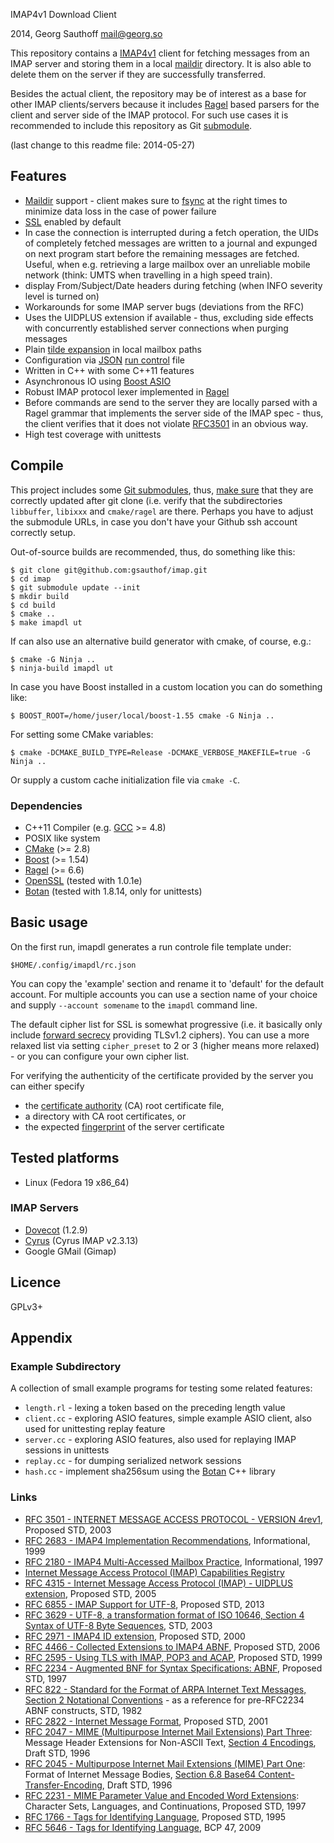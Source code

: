 IMAP4v1 Download Client

2014, Georg Sauthoff <mail@georg.so>

This repository contains a [IMAP4v1][rfc3501] client for fetching messages from
an IMAP server and storing them in a local [maildir][maildir] directory. It is
also able to delete them on the server if they are successfully transferred.

Besides the actual client, the repository may be of interest as a base for
other IMAP clients/servers because it includes [Ragel][ragel] based parsers for
the client and server side of the IMAP protocol. For such use cases it is
recommended to include this repository as Git [submodule][gitm].

(last change to this readme file: 2014-05-27)

## Features

- [Maildir][maildir] support - client makes sure to [fsync][fsync] at the right
  times to minimize data loss in the case of power failure
- [SSL][ssl] enabled by default
- In case the connection is interrupted during a fetch operation, the UIDs of
  completely fetched messages are written to a journal and expunged on next
  program start before the remaining messages are fetched. Useful, when e.g.
  retrieving a large mailbox over an unreliable mobile network
  (think: UMTS when travelling in a high speed train).
- display From/Subject/Date headers during fetching (when INFO severity level
  is turned on)
- Workarounds for some IMAP server bugs (deviations from the RFC)
- Uses the UIDPLUS extension if available  - thus, excluding side effects with
  concurrently established server connections when purging messages
- Plain [tilde expansion][tilde] in local mailbox paths
- Configuration via [JSON][json] [run control][rc] file
- Written in C++ with some C++11 features
- Asynchronous IO using [Boost ASIO][asio]
- Robust IMAP protocol lexer implemented in [Ragel][ragel]
- Before commands are send to the server they are locally parsed with a Ragel
  grammar that implements the server side of the IMAP spec - thus, the client
  verifies that it does not violate [RFC3501][rfc3501] in an obvious way.
- High test coverage with unittests

## Compile

This project includes some [Git submodules][gitm], thus, [make sure][gitm2]
that they are correctly updated after git clone (i.e. verify that the
subdirectories `libbuffer`, `libixxx` and `cmake/ragel` are there. Perhaps you
have to adjust the submodule URLs, in case you don't have your Github ssh
account correctly setup.

Out-of-source builds are recommended, thus, do something like this:

    $ git clone git@github.com:gsauthof/imap.git
    $ cd imap
    $ git submodule update --init
    $ mkdir build
    $ cd build
    $ cmake ..
    $ make imapdl ut

If can also use an alternative build generator with cmake, of course, e.g.:

    $ cmake -G Ninja ..
    $ ninja-build imapdl ut

In case you have Boost installed in a custom location you can do something like:

    $ BOOST_ROOT=/home/juser/local/boost-1.55 cmake -G Ninja ..

For setting some CMake variables:

    $ cmake -DCMAKE_BUILD_TYPE=Release -DCMAKE_VERBOSE_MAKEFILE=true -G Ninja ..

Or supply a custom cache initialization file via `cmake -C`.


### Dependencies

- C++11 Compiler (e.g. [GCC][gcc] >= 4.8)
- POSIX like system
- [CMake][cmake] (>= 2.8)
- [Boost][boost] (>= 1.54)
- [Ragel][ragel] (>= 6.6)
- [OpenSSL][openssl] (tested with 1.0.1e)
- [Botan][botan] (tested with 1.8.14, only for unittests)


## Basic usage

On the first run, imapdl generates a run controle file template under:

    $HOME/.config/imapdl/rc.json

You can copy the 'example' section and rename it to 'default' for the default
account. For multiple accounts you can use a section name of your choice and
supply `--account somename` to the `imapdl` command line.

The default cipher list for SSL is somewhat progressive (i.e. it basically only
include [forward secrecy][fwd] providing TLSv1.2 ciphers). You can use a more relaxed
list via setting `cipher_preset` to 2 or 3 (higher means more relaxed) - or you
can configure your own cipher list.

For verifying the authenticity of the certificate provided by the server you can either specify

- the [certificate authority][ca] (CA) root certificate file,
- a directory with CA root certificates, or
- the expected [fingerprint][fp] of the server certificate


## Tested platforms

- Linux (Fedora 19 x86_64)

### IMAP Servers

- [Dovecot][dovecot] (1.2.9)
- [Cyrus][cyrus] (Cyrus IMAP v2.3.13)
- Google GMail (Gimap)

## Licence

GPLv3+

## Appendix

### Example Subdirectory

A collection of small example programs for testing some related features:

- `length.rl` - lexing a token based on the preceding length value
- `client.cc` - exploring ASIO features, simple example ASIO client, also used for unittesting replay feature
- `server.cc` - exploring ASIO features, also used for replaying IMAP sessions
  in unittests
- `replay.cc` - for dumping serialized network sessions
- `hash.cc` - implement sha256sum using the [Botan][botan] C++ library

### Links

- [RFC 3501 - INTERNET MESSAGE ACCESS PROTOCOL - VERSION 4rev1](http://tools.ietf.org/html/rfc3501), Proposed STD, 2003
- [RFC 2683 - IMAP4 Implementation Recommendations](http://tools.ietf.org/html/rfc2683), Informational, 1999
- [RFC 2180 - IMAP4 Multi-Accessed Mailbox Practice](http://tools.ietf.org/html/rfc2180), Informational, 1997
- [Internet Message Access Protocol (IMAP) Capabilities Registry](http://www.iana.org/assignments/imap-capabilities/imap-capabilities.xhtml)
- [RFC 4315 - Internet Message Access Protocol (IMAP) - UIDPLUS extension](http://tools.ietf.org/html/rfc4315), Proposed STD, 2005
- [RFC 6855 - IMAP Support for UTF-8](http://tools.ietf.org/html/rfc6855), Proposed STD, 2013
- [RFC 3629 - UTF-8, a transformation format of ISO 10646, Section 4 Syntax of UTF-8 Byte Sequences](http://tools.ietf.org/html/rfc3629#section-4), STD, 2003
- [RFC 2971 - IMAP4 ID extension](http://tools.ietf.org/html/rfc2971), Proposed STD, 2000
- [RFC 4466 - Collected Extensions to IMAP4 ABNF](http://tools.ietf.org/html/rfc4466), Proposed STD, 2006
- [RFC 2595 - Using TLS with IMAP, POP3 and ACAP](http://tools.ietf.org/html/rfc2595), Proposed STD, 1999
- [RFC 2234 - Augmented BNF for Syntax Specifications: ABNF](http://tools.ietf.org/html/rfc2234), Proposed STD, 1997
- [RFC 822 - Standard for the Format of ARPA Internet Text Messages, Section 2 Notational Conventions](http://tools.ietf.org/html/rfc822#section-2) - as a reference for pre-RFC2234 ABNF constructs, STD, 1982
- [RFC 2822 - Internet Message Format](http://tools.ietf.org/html/rfc2822), Proposed STD, 2001
- [RFC 2047 - MIME (Multipurpose Internet Mail Extensions) Part Three](http://tools.ietf.org/html/rfc2047): Message Header Extensions for Non-ASCII Text, [Section 4 Encodings](http://tools.ietf.org/html/rfc2047#section-4), Draft STD, 1996
- [RFC 2045 - Multipurpose Internet Mail Extensions (MIME) Part One](http://tools.ietf.org/html/rfc2045): Format of Internet Message Bodies, [Section 6.8 Base64 Content-Transfer-Encoding](http://tools.ietf.org/html/rfc2045#section-6.8), Draft STD, 1996
- [RFC 2231 - MIME Parameter Value and Encoded Word Extensions](http://tools.ietf.org/html/rfc2231): Character Sets, Languages, and Continuations, Proposed STD, 1997
- [RFC 1766 - Tags for Identifying Language](http://tools.ietf.org/html/rfc1766), Proposed STD, 1995
- [RFC 5646 - Tags for Identifying Language](http://tools.ietf.org/html/rfc5646), BCP 47, 2009


[asio]:    http://www.boost.org/doc/libs/1_55_0/libs/asio/
[boost]:   http://www.boost.org/
[botan]:   http://botan.randombit.net/
[ca]:      http://en.wikipedia.org/wiki/Certificate_authority
[cmake]:   http://www.cmake.org/
[cyrus]:   https://cyrusimap.org/
[dovecot]: http://www.dovecot.org/
[fp]:      http://en.wikipedia.org/wiki/Public_key_fingerprint
[fsync]:   http://en.wikipedia.org/wiki/Sync_(Unix)
[fwd]:     http://en.wikipedia.org/wiki/Forward_secrecy
[gcc]:     http://gcc.gnu.org
[gitm2]:   http://git-scm.com/docs/git-submodule
[gitm]:    http://git-scm.com/book/en/Git-Tools-Submodules
[json]:    http://en.wikipedia.org/wiki/JSON
[maildir]: http://en.wikipedia.org/wiki/Maildir
[openssl]: http://www.openssl.org/
[ragel]:   http://www.complang.org/ragel/
[rc]:      http://www.faqs.org/docs/artu/ch10s03.html
[rfc3501]: http://tools.ietf.org/html/rfc3501
[ssl]:     http://en.wikipedia.org/wiki/SSL
[tilde]:   http://www.gnu.org/software/libc/manual/html_node/Tilde-Expansion.html
